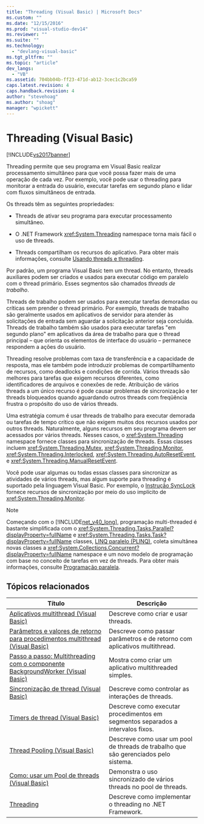 ```yaml
---
title: "Threading (Visual Basic) | Microsoft Docs"
ms.custom: ""
ms.date: "12/15/2016"
ms.prod: "visual-studio-dev14"
ms.reviewer: ""
ms.suite: ""
ms.technology: 
  - "devlang-visual-basic"
ms.tgt_pltfrm: ""
ms.topic: "article"
dev_langs: 
  - "VB"
ms.assetid: 704bb04b-ff23-471d-ab12-3cec1c2bca59
caps.latest.revision: 4
caps.handback.revision: 4
author: "stevehoag"
ms.author: "shoag"
manager: "wpickett"
---
```

# Threading (Visual Basic)
[!INCLUDE[vs2017banner](../../../../csharp/includes/vs2017banner.md)]

Threading permite que seu programa em Visual Basic realizar processamento simultâneo para que você possa fazer mais de uma operação de cada vez. Por exemplo, você pode usar o threading para monitorar a entrada do usuário, executar tarefas em segundo plano e lidar com fluxos simultâneos de entrada.  
  
 Os threads têm as seguintes propriedades:  
  
-   Threads de ativar seu programa para executar processamento simultâneo.  
  
-   O .NET Framework <xref:System.Threading> namespace torna mais fácil o uso de threads.  
  
-   Threads compartilham os recursos do aplicativo. Para obter mais informações, consulte [Usando threads e threading](../Topic/Using%20Threads%20and%20Threading.md).  
  
 Por padrão, um programa Visual Basic tem um thread. No entanto, threads auxiliares podem ser criados e usados para executar código em paralelo com o thread primário. Esses segmentos são chamados *threads de trabalho*.  
  
 Threads de trabalho podem ser usados para executar tarefas demoradas ou críticas sem prender o thread primário. Por exemplo, threads de trabalho são geralmente usados em aplicativos de servidor para atender às solicitações de entrada sem aguardar a solicitação anterior seja concluída. Threads de trabalho também são usados para executar tarefas "em segundo plano" em aplicativos da área de trabalho para que o thread principal – que orienta os elementos de interface do usuário – permanece respondem a ações do usuário.  
  
 Threading resolve problemas com taxa de transferência e a capacidade de resposta, mas ele também pode introduzir problemas de compartilhamento de recursos, como deadlocks e condições de corrida. Vários threads são melhores para tarefas que exigem recursos diferentes, como identificadores de arquivos e conexões de rede. Atribuição de vários threads a um único recurso é pode causar problemas de sincronização e ter threads bloqueados quando aguardando outros threads com freqüência frustra o propósito do uso de vários threads.  
  
 Uma estratégia comum é usar threads de trabalho para executar demorada ou tarefas de tempo crítico que não exigem muitos dos recursos usados por outros threads. Naturalmente, alguns recursos em seu programa devem ser acessados por vários threads. Nesses casos, o <xref:System.Threading> namespace fornece classes para sincronização de threads. Essas classes incluem <xref:System.Threading.Mutex>, <xref:System.Threading.Monitor>, <xref:System.Threading.Interlocked>, <xref:System.Threading.AutoResetEvent>, e <xref:System.Threading.ManualResetEvent>.  
  
 Você pode usar algumas ou todas essas classes para sincronizar as atividades de vários threads, mas algum suporte para threading é suportado pela linguagem Visual Basic. Por exemplo, o [Instrução SyncLock](../../../../visual-basic/language-reference/statements/synclock-statement.md) fornece recursos de sincronização por meio do uso implícito de <xref:System.Threading.Monitor>.  
  
> [!NOTE]
>  Começando com o [!INCLUDE[net_v40_long](../../../../visual-basic/programming-guide/concepts/threading/includes/net_v40_long_md.md)], programação multi\-threaded é bastante simplificada com o <xref:System.Threading.Tasks.Parallel?displayProperty=fullName> e <xref:System.Threading.Tasks.Task?displayProperty=fullName> classes, [LINQ paralelo \(PLINQ\)](../Topic/Parallel%20LINQ%20\(PLINQ\).md), coleta simultânea novas classes a <xref:System.Collections.Concurrent?displayProperty=fullName> namespace e um novo modelo de programação com base no conceito de tarefas em vez de threads. Para obter mais informações, consulte [Programação paralela](../Topic/Parallel%20Programming%20in%20the%20.NET%20Framework.md).  
  
## Tópicos relacionados  
  
|Título|Descrição|  
|------------|---------------|  
|[Aplicativos multithread \(Visual Basic\)](../../../../visual-basic/programming-guide/concepts/threading/multithreaded-applications.md)|Descreve como criar e usar threads.|  
|[Parâmetros e valores de retorno para procedimentos multithread \(Visual Basic\)](../../../../visual-basic/programming-guide/concepts/threading/parameters-and-return-values-for-multithreaded-procedures.md)|Descreve como passar parâmetros e de retorno com aplicativos multithread.|  
|[Passo a passo: Multithreading com o componente BackgroundWorker \(Visual Basic\)](../Topic/Walkthrough:%20Multithreading%20with%20the%20BackgroundWorker%20Component%20\(Visual%20Basic\).md)|Mostra como criar um aplicativo multithreaded simples.|  
|[Sincronização de thread \(Visual Basic\)](../../../../visual-basic/programming-guide/concepts/threading/thread-synchronization.md)|Descreve como controlar as interações de threads.|  
|[Timers de thread \(Visual Basic\)](../../../../visual-basic/programming-guide/concepts/threading/thread-timers.md)|Descreve como executar procedimentos em segmentos separados a intervalos fixos.|  
|[Thread Pooling \(Visual Basic\)](../../../../visual-basic/programming-guide/concepts/threading/thread-pooling.md)|Descreve como usar um pool de threads de trabalho que são gerenciados pelo sistema.|  
|[Como: usar um Pool de threads \(Visual Basic\)](../Topic/How%20to:%20Use%20a%20Thread%20Pool%20\(Visual%20Basic\).md)|Demonstra o uso sincronizado de vários threads no pool de threads.|  
|[Threading](../Topic/Managed%20Threading.md)|Descreve como implementar o threading no .NET Framework.|